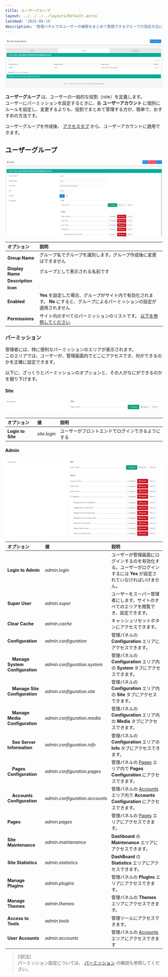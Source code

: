 ```yaml
---
title: ユーザーグループ
layout: ../../../../layouts/Default.astro
lastmod: '2025-08-15'
description: '管理パネルでのユーザーの権限をまとめて整理できるグループの設定方法について解説します。'
---
```


![Group Listing](accounts-groups1.png)

**ユーザーグループ** は、ユーザーの一般的な役割（role）を定義します。  
ユーザーにパーミッションを設定するときに、各 **ユーザーアカウント** に個別にルールを設定し、変更するよりも、役割でまとめて管理する方が、簡単で、おすすめの方法です。

ユーザーグループを作成後、 [アクセスタブ](../01.users/#access-tab) から、ユーザーアカウントに適用できます。

<h2 id="user-group">ユーザーグループ</h2>

![Edit Group](accounts-groups2.png)

| オプション | 説明 |
| :-----    | :----- |
| **Group Name** | グループ名でグループを識別します。グループ作成後に変更はできません |
| **Display Name** | グループとして表示される名前です |
| **Description** |  |
| **Icon** |  |
| **Enabled** | **Yes** を設定した場合、グループがサイト内で有効化されます。 **No** にすると、グループによるパーミッションの設定が適用されません |
| **Permissions** | サイト内のすべてのパーミッションのリストです。 [以下を参照してください](#permissions). |

<h3 id="permissions">パーミッション</h3>

管理者には、特に便利なパーミッションのエリアが表示されます。  
このエリアでは、ユーザーが、管理画面内でどこにアクセスでき、何ができるのかを正確に設定できます。

以下に、ざっくりとパーミッションのオプションと、その人がなにができるのかを掘り下げます。

#### Site

![Site Permissions](accounts-groups3.png)


| オプション | 値 | 説明 |
| :----- | :----- | :-----  |
| **Login to Site**  | *site.login*  | ユーザーがフロントエンドでログインできるようにする |


#### Admin

![Admin Permissions](accounts-groups3b.png)


| オプション | 値 | 説明 |
| :----- | :----- | :-----  |
| **Login to Admin**  | *admin.login*  | ユーザーが管理画面にログインするのを有効化する。ユーザーがログインするには **Yes** が設定されていなければいけません。 |
| **Super User** | *admin.super* | ユーザーをスーパー管理者にします。サイトのすべてのエリアを閲覧でき、設定できます。 |
| **Clear Cache**  | *admin.cache* | キャッシュリセットボタンにアクセスできます。 |
| **Configuration** | *admin.configuration* | 管理パネルの **Configuration** エリアにアクセスできます。 |
| &nbsp; &nbsp; **Manage System Configuration** | *admin.configuration.system* | 管理パネルの **Configuration** エリア内の **System** タブにアクセスできます。 |
| &nbsp; &nbsp; **Manage Site Configuration**  | *admin.configuration.site*    | 管理パネルの **Configuration** エリア内の **Site** タブにアクセスできます。 |
| &nbsp; &nbsp; **Manage Media Configuration** | *admin.configuration.media*   | 管理パネルの **Configuration** エリア内の **Media** タブにアクセスできます。 |
| &nbsp; &nbsp; **See Server Information** | *admin.configuration.info* | 管理パネルの **Configuration** エリアの **Info** タブにアクセスできます。 |
| &nbsp; &nbsp; **Pages Configuration** | *admin.configuration.pages*   | 管理パネルの  [Pages](../../03.page/05.configuration/) エリア内で **Pages Configuration** にアクセスできます。 |
| &nbsp; &nbsp; **Accounts Configuration** | *admin.configuration.accounts*   | 管理パネルの  [Accounts](../03.configuration/) エリア内で **Accounts Configuration** にアクセスできます。 |
| **Pages**                             | *admin.pages*                 | 管理パネルの  [Pages](../../03.page/) エリアにアクセスできます。 |
| **Site Maintenance**                  | *admin.maintenance*           | **Dashboard** の **Maintenance** エリアにアクセスできます。 |
| **Site Statistics**                   | *admin.statistics*            | **DashBoard** の **Statistics** エリアにアクセスできます。 |
| **Manage Plugins**                    | *admin.plugins*               | 管理パネルの **Plugins** エリアにアクセスできます。 |
| **Manage Themes**                     | *admin.themes*                | 管理パネルの **Themes** エリアにアクセスできます。 |
| **Access to Tools**                   | *admin.tools*                 | 管理ツールにアクセスできます。 |
| **User Accounts**                     | *admin.accounts*              | 管理パネルの  [Accounts](../) エリアにアクセスできます |

> [!訳注]  
> パーミッション設定については、 [パーミッション](../04.permissions/) の解説も参照してください。

